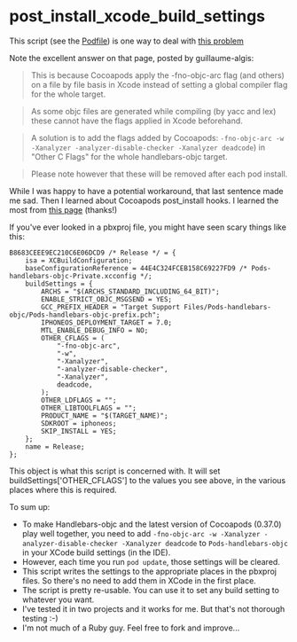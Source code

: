 # post_install_xcode_build_settings

This script (see the [Podfile](https://github.com/ExoticObjects/post_install_xcode_build_settings/blob/master/Podfile)) is one way to deal with [this problem](https://github.com/Bertrand/handlebars-objc/issues/15)

Note the excellent answer on that page, posted by guillaume-algis:

>This is because Cocoapods apply the -fno-objc-arc flag (and others) on a file by file basis in Xcode
instead of setting a global compiler flag for the whole target.

>As some objc files are generated while compiling (by yacc and lex) these cannot have the flags applied
in Xcode beforehand.

>A solution is to add the flags added by Cocoapods: 
`-fno-objc-arc -w -Xanalyzer -analyzer-disable-checker -Xanalyzer deadcode`) in "Other C Flags" for the whole handlebars-objc target.

>Please note however that these will be removed after each pod install.

While I was happy to have a potential workaround, that last sentence made me sad. Then I learned about
Cocoapods post_install hooks. I learned the most from [this page](http://www.egeek.me/2013/05/25/podfiles-post-install-hook-example/) (thanks!)

If you've ever looked in a pbxproj file, you might have seen scary things like this:

	B8683CEEE9EC210C6E06DCD9 /* Release */ = {
	    isa = XCBuildConfiguration;
		baseConfigurationReference = 44E4C324FCEB158C69227FD9 /* Pods-handlebars-objc-Private.xcconfig */;
		buildSettings = {
			ARCHS = "$(ARCHS_STANDARD_INCLUDING_64_BIT)";
			ENABLE_STRICT_OBJC_MSGSEND = YES;
			GCC_PREFIX_HEADER = "Target Support Files/Pods-handlebars-objc/Pods-handlebars-objc-prefix.pch";
			IPHONEOS_DEPLOYMENT_TARGET = 7.0;
			MTL_ENABLE_DEBUG_INFO = NO;
			OTHER_CFLAGS = (
				"-fno-objc-arc",
				"-w",
				"-Xanalyzer",
				"-analyzer-disable-checker",
				"-Xanalyzer",
				deadcode,
			);
			OTHER_LDFLAGS = "";
			OTHER_LIBTOOLFLAGS = "";
			PRODUCT_NAME = "$(TARGET_NAME)";
			SDKROOT = iphoneos;
			SKIP_INSTALL = YES;
		};
		name = Release;
	};
	

This object is what this script is concerned with. It will set buildSettings['OTHER_CFLAGS'] to the values you see above, in the various places where this is required.
	
To sum up:

* To make Handlebars-objc and the latest version of Cocoapods (0.37.0) play well together, you need to add `-fno-objc-arc -w -Xanalyzer -analyzer-disable-checker -Xanalyzer deadcode` to `Pods-handlebars-objc` in your XCode build settings (in the IDE).
* However, each time you run `pod update`, those settings will be cleared.
* This script writes the settings to the appropriate places in the pbxproj files. So there's no need to add them in XCode in the first place.
* The script is pretty re-usable. You can use it to set any build setting to whatever you want. 
* I've tested it in two projects and it works for me. But that's not thorough testing :-)
* I'm not much of a Ruby guy. Feel free to fork and improve...
	
